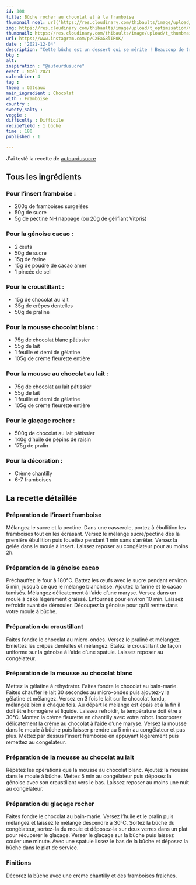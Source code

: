 ```yaml
---
id: 308
title: Bûche rocher au chocolat et à la framboise
thumbnail_noel: url('https://res.cloudinary.com/thibaults/image/upload/t_carre/v1638623364/Recipes/20211204_buche_rocher_framboise.jpg')
img: https://res.cloudinary.com/thibaults/image/upload/t_optimisation/v1638623364/Recipes/20211204_buche_rocher_framboise.jpg
thumbnail: https://res.cloudinary.com/thibaults/image/upload/t_thumbnail_josie/v1638623364/Recipes/20211204_buche_rocher_framboise.jpg
url: https://www.instagram.com/p/CXEaG8lIR0K/
date : '2021-12-04'
description: "Cette bûche est un dessert qui se mérite ! Beaucoup de travail mais un résultat à la hauteur des attentes avec cette bûche rocher au chocolat et à la framboise."
bkg : 
alt: 
inspiration : "@autourdusucre"
event : Noël 2021
calendrier: 4
tag : 
theme : Gâteaux
main_ingredient : Chocolat
with : Framboise
country : 
sweety_salty : 
veggie : 
difficulty : Difficile
recipeYield : 1 bûche
time : 180
published : 1

---
```


J'ai testé la recette de <a href="https://www.autourdusucre.com/" target="_blank">autourdusucre</a>

## Tous les ingrédients
### Pour l’insert framboise :
 - 200g de framboises surgelées
 - 50g de sucre
 - 5g de pectine NH nappage (ou 20g de gélifiant Vitpris)

### Pour la génoise cacao :
 - 2 œufs
 - 50g de sucre
 - 15g de farine
 - 15g de poudre de cacao amer
 - 1 pincée de sel

### Pour le croustillant :
 - 15g de chocolat au lait
 - 35g de crêpes dentelles
 - 50g de praliné

### Pour la mousse chocolat blanc :
 - 75g de chocolat blanc pâtissier
 - 55g de lait
 - 1 feuille et demi de gélatine
 - 105g de crème fleurette entière

### Pour la mousse au chocolat au lait :
 - 75g de chocolat au lait pâtissier
 - 55g de lait
 - 1 feuille et demi de gélatine
 - 105g de crème fleurette entière

### Pour le glaçage rocher :
 - 500g de chocolat au lait pâtissier
 - 140g d’huile de pépins de raisin
 - 175g de pralin

### Pour la décoration :
 - Crème chantilly
 - 6-7 framboises

## La recette détaillée
### Préparation de l’insert framboise 
Mélangez le sucre et la pectine. Dans une casserole, portez à ébullition les framboises tout en les écrasant. Versez le mélange sucre/pectine dès la première ébullition puis fouettez pendant 1 min sans s’arrêter. Versez la gelée dans le moule à insert. Laissez reposer au congélateur pour au moins 2h.

### Préparation de la génoise cacao
Préchauffez le four à 180°C. Battez les œufs avec le sucre pendant environ 5 min, jusqu’à ce que le mélange blanchisse. Ajoutez la farine et le cacao tamisés. Mélangez délicatement à l’aide d’une maryse. Versez dans un moule à cake légèrement graissé. Enfournez pour environ 10 min. Laissez refroidir avant de démouler. Découpez la génoise pour qu’il rentre dans votre moule à bûche.

### Préparation du croustillant 
Faites fondre le chocolat au micro-ondes. Versez le praliné et mélangez. Émiettez les crêpes dentelles et mélangez. Étalez le croustillant de façon uniforme sur la génoise à l’aide d’une spatule. Laissez reposer au congélateur.

### Préparation de la mousse au chocolat blanc
Mettez la gélatine à réhydrater. Faites fondre le chocolat au bain-marie. Faites chauffer le lait 30 secondes au micro-ondes puis ajoutez-y la gélatine et mélangez. Versez en 3 fois le lait sur le chocolat fondu, mélangez bien à chaque fois. Au départ le mélange est épais et à la fin il doit être homogène et liquide. Laissez refroidir, la température doit être à 30°C. Montez la crème fleurette en chantilly avec votre robot. Incorporez délicatement la crème au chocolat à l’aide d’une maryse. Versez la mousse dans le moule à bûche puis laisser prendre au 5 min au congélateur et pas plus. Mettez par dessus l’insert framboise en appuyant légèrement puis remettez au congélateur.

### Préparation de la mousse au chocolat au lait
Répétez les opérations que la mousse au chocolat blanc. Ajoutez la mousse dans le moule à bûche. Mettez 5 min au congélateur puis déposez la génoise avec son croustillant vers le bas. Laissez reposer au moins une nuit au congélateur.

### Préparation du glaçage rocher
Faites fondre le chocolat au bain-marie. Versez l’huile et le pralin puis mélangez et laissez le mélange descendre à 30°C. Sortez la bûche du congélateur, sortez-la du moule et déposez-la sur deux verres dans un plat pour récupérer le glaçage. Verser le glaçage sur la bûche puis laissez couler une minute. Avec une spatule lissez le bas de la bûche et déposez la bûche dans le plat de service.

### Finitions
Décorez la bûche avec une crème chantilly et des framboises fraiches.